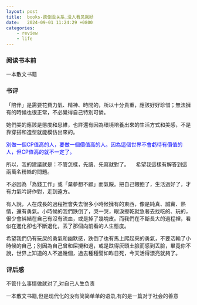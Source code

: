 ```yaml
---
layout: post
title:  books-跌倒没关系,没人看见就好
date:   2024-09-01 11:24:29 +0800
categories: 
    - review 
    - life
---
```


### 阅读书本前

一本散文书籍

### 书评

「陪伴」是需要花費力氣、精神、時間的，所以十分貴重，應該好好珍惜；無法擁有的時候也很正常，不必覺得自己特別可憐。

她們美的應該是態度和思維，也許還有因為環境培養出來的生活方式和美感，不是靠穿搭和造型就能模仿出來的。

<p style="color:blue;">別做一個CP值高的人，要做一個價值高的人。因為這個世界不會虧待有價值的人，但CP值高的就不一定了。</p>

所以，我的建議就是：不管怎樣，先讀、先寫就對了。
　希望我這樣有解答到這兩萬名粉絲的問題。

不必因為「為錢工作」或「棄夢想不顧」而氣餒。把自己餵飽了，生活過好了，才有力氣吟詩作對，走到遠方。

有人說，人在成長的過程裡會失去很多小時候擁有的東西，像是純真、誠實、熱情，還有勇氣。小時候的我們跌倒了，哭一哭，眼淚擦乾就急著去找吃的、玩的，很少會糾結在自己有沒有流血，或是掉了幾塊皮。而我們在不斷長大的過程裡，看似在進化卻也不斷退化，丟了那個向前看的人生態度。

希望我們仍有玩屎的勇氣和幽默感，跌倒了也有馬上爬起來的勇氣，不要活輸了小時候的自己；別因為自己曾和屎攪和過，或是跌得灰頭土臉而感到丟臉，畢竟你不說，世界上知道的人不過幾個，過去種種譬如昨日死，今天活得漂亮就夠了。

### 评后感

不管什么事情做就对了,对自己人生负责

一本散文书籍,但是现代化的没有简简单单的语录,有的是一篇对于社会的善意